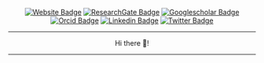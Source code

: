 
<div align="center">
<p><a href="https://blenback.github.io/"><img src="https://img.shields.io/badge/-Website-3b5c3e?style=for-the-badge&amp;logo=amp&amp;logoColor=white" alt="Website Badge"></a> <a href="https://www.researchgate.net/profile/Benjamin-Black-5"><img src="https://img.shields.io/badge/-ResearchGate-3b5c3e?style=for-the-badge&amp;logo=researchgate&amp;logoColor=white" alt="ResearchGate Badge"></a> <a href="https://scholar.google.com/citations?hl=en&user=h00y-m4AAAAJ"><img src="https://img.shields.io/badge/-google scholar-3b5c3e?style=for-the-badge&amp;logo=googlescholar&amp;logoColor=white" alt="Googlescholar Badge"></a> <a href="https://orcid.org/my-orcid?orcid=0000-0002-8113-2114"><img src="https://img.shields.io/badge/-orcid-3b5c3e?style=for-the-badge&amp;logo=orcid&amp;logoColor=white" alt="Orcid Badge"></a>
  <a href="https://www.linkedin.com/in/ben-black-9889a1150/"><img src="https://img.shields.io/badge/-LinkedIn-3b5c3e?style=for-the-badge&amp;logo=Linkedin&amp;logoColor=white" alt="Linkedin Badge"></a> <a href="https://twitter.com/Blen_Back"><img src="https://img.shields.io/badge/-@blenback-3b5c3e?style=for-the-badge&amp;logo=x&amp;logoColor=white" alt="Twitter Badge"></a> </p>
  
  
<hr>
<p>Hi there 👋! </p>
<hr>
  </div>

<!--START_SECTION:example-->
<!--END_SECTION:example-->



<!--
**blenback/blenback** is a ✨ _special_ ✨ repository because its `README.md` (this file) appears on your GitHub profile.

Here are some ideas to get you started:

- 🔭 I’m currently working on ...
- 🌱 I’m currently learning ...
- 👯 I’m looking to collaborate on ...
- 🤔 I’m looking for help with ...
- 💬 Ask me about ...
- 📫 How to reach me: ...
- 😄 Pronouns: ...
- ⚡ Fun fact: ...
-->

